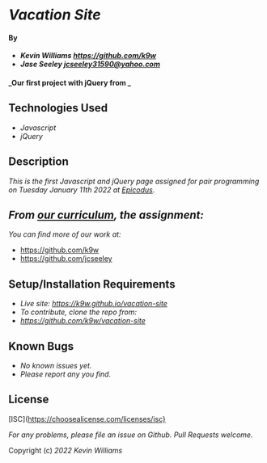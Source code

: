 # _Vacation Site_

#### By

- _**Kevin Williams <https://github.com/k9w>**_
- _**Jase Seeley <jcseeley31590@yahoo.com>**_

#### _Our first project with jQuery from _

## Technologies Used

- _Javascript_
- _jQuery_

## Description

_This is the first Javascript and jQuery page assigned for pair programming on Tuesday January 11th 2022 at
[Epicodus](https://epicodus.com)._

_From [our curriculum](https://learnhowtoprogram.com), the assignment:_
- 

_You can find more of our work at:_

* https://github.com/k9w
* https://github.com/jcseeley

## Setup/Installation Requirements

- _Live site: <https://k9w.github.io/vacation-site>_
- _To contribute, clone the repo from:_
- _<https://github.com/k9w/vacation-site>_

## Known Bugs

- _No known issues yet._
- _Please report any you find._

## License

[ISC](https://choosealicense.com/licenses/isc}

_For any problems, please file an issue on Github. Pull Requests welcome._

Copyright (c) _2022_ _Kevin Williams_
